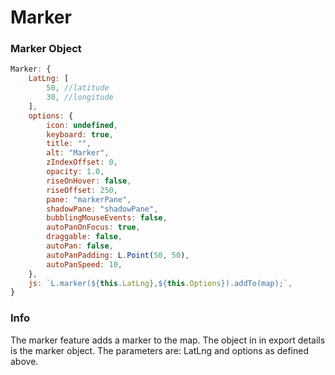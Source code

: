 # Marker

### Marker Object

```js
Marker: {
    LatLng: [
        50, //latitude
        30, //longitude
    ],
    options: {
        icon: undefined,
        keyboard: true,
        title: "",
        alt: "Marker",
        zIndexOffset: 0,
        opacity: 1.0,
        riseOnHover: false,
        riseOffset: 250,
        pane: "markerPane",
        shadowPane: "shadowPane",
        bubblingMouseEvents: false,
        autoPanOnFocus: true,
        draggable: false,
        autoPan: false,
        autoPanPadding: L.Point(50, 50),
        autoPanSpeed: 10,
    },
    js: `L.marker(${this.LatLng},${this.Options}).addTo(map);`,
}
```
### Info

The marker feature adds a marker to the map. The object in in export details is the marker object.
The parameters are: LatLng and options as defined above.

